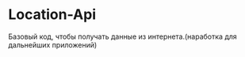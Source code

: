 # Location-Api
Базовый код, чтобы получать данные из интернета.(наработка для дальнейших приложений)
